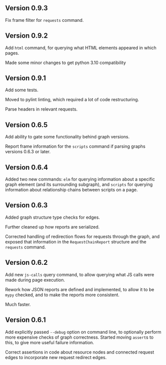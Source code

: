 Version 0.9.3
---

Fix frame filter for `requests` command.


Version 0.9.2
---

Add `html` command, for querying what HTML elements appeared in which pages.

Made some minor changes to get python 3.10 compatibility


Version 0.9.1
---

Add some tests.

Moved to pylint linting, which required a lot of code restructuring.

Parse headers in relevant requests.


Version 0.6.5
---
Add ability to gate some functionality behind graph versions.

Report frame information for the `scripts` command if parsing graphs
versions 0.6.3 or later.


Version 0.6.4
---
Added two new commands: `elm` for querying information about a specific
graph element (and its surrounding subgraph), and `scripts` for querying
information about relationship chains between scripts on a page.


Version 0.6.3
---
Added graph structure type checks for edges.

Further cleaned up how reports are serialized.

Corrected handling of redirection flows for requests through the graph,
and exposed that information in the `RequestChainReport` structure
and the `requests` command.


Version 0.6.2
---
Add new `js-calls` query command, to allow querying what JS calls were
made during page execution.

Rework how JSON reports are defined and implemented, to allow it to
be `mypy` checked, and to make the reports more consistent.

Much faster.


Version 0.6.1
---
Add explicitly passed `--debug` option on command line, to optionally
perform more expensive checks of graph correctness. Started moving
`assert`s to this, to give more useful failure information.

Correct assertions in code about resource nodes and connected request
edges to incorporate new request redirect edges.
